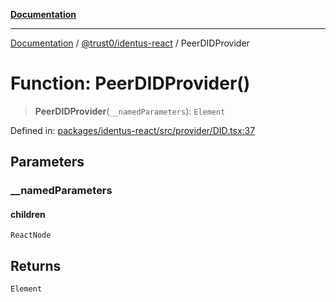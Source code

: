[**Documentation**](../../../README.md)

***

[Documentation](../../../README.md) / [@trust0/identus-react](../README.md) / PeerDIDProvider

# Function: PeerDIDProvider()

> **PeerDIDProvider**(`__namedParameters`): `Element`

Defined in: [packages/identus-react/src/provider/DID.tsx:37](https://github.com/trust0-project/identus/blob/1810b9b48611f873dc00ce7103b781ea933441ae/packages/identus-react/src/provider/DID.tsx#L37)

## Parameters

### \_\_namedParameters

#### children

`ReactNode`

## Returns

`Element`
